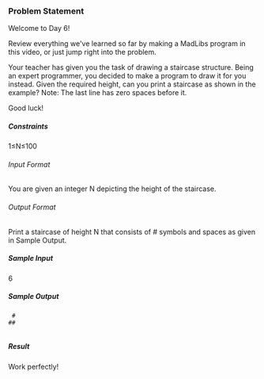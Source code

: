 <h3>Problem Statement</h3>

Welcome to Day 6!

 Review everything we've learned so far by making a MadLibs program in this video, or just jump right into the problem.

Your teacher has given you the task of drawing a staircase structure. Being an expert programmer, you decided to make a program to draw it for you instead. Given the required height, can you print a staircase as shown in the example? 
Note: The last line has zero spaces before it.

Good luck!

<h5>Constraints</h5> 

1≤N≤100

<h6>Input Format</h6>

You are given an integer N depicting the height of the staircase.

<h6>Output Format</h6>

Print a staircase of height N that consists of # symbols and spaces as given in Sample Output.

<h5>Sample Input</h5>

6

<h5>Sample Output</h5>

     #
    ##
   ###
  ####
 #####
######

<h5>Result</h5>

Work perfectly!